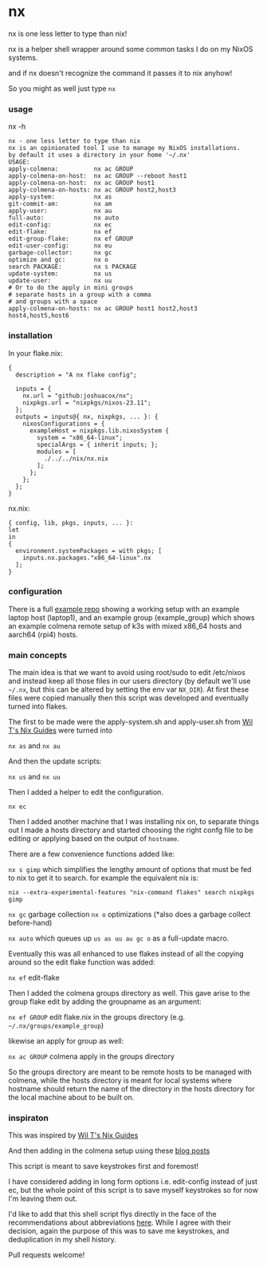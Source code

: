 # nx

nx is one less letter to type than nix!

nx is a helper shell wrapper around some common tasks I do on my NixOS systems.

and if nx doesn't recognize the command it passes it to nix anyhow!

So you might as well just type `nx`

### usage

nx -h 

```
nx - one less letter to type than nix
nx is an opinionated tool I use to manage my NixOS installations.
by default it uses a directory in your home '~/.nx'
USAGE:
apply-colmena:          nx ac GROUP
apply-colmena-on-host:  nx ac GROUP --reboot host1
apply-colmena-on-host:  nx ac GROUP host1
apply-colmena-on-hosts: nx ac GROUP host2,host3
apply-system:           nx as
git-commit-am:          nx am
apply-user:             nx au
full-auto:              nx auto
edit-config:            nx ec
edit-flake:             nx ef
edit-group-flake:       nx ef GROUP
edit-user-config:       nx eu
garbage-collector:      nx gc
optimize and gc:        nx o
search PACKAGE:         nx s PACKAGE
update-system:          nx us
update-user:            nx uu
# Or to do the apply in mini groups
# separate hosts in a group with a comma
# and groups with a space
apply-colmena-on-hosts: nx ac GROUP host1 host2,host3 host4,host5,host6
```

### installation

In your flake.nix:

```
{
  description = "A nx flake config";

  inputs = {
    nx.url = "github:joshuacox/nx";
    nixpkgs.url = "nixpkgs/nixos-23.11";
  };
  outputs = inputs@{ nx, nixpkgs, ... }: {
    nixosConfigurations = {
      exampleHost = nixpkgs.lib.nixosSystem {
        system = "x86_64-linux";
        specialArgs = { inherit inputs; };
        modules = [
          ./../../nix/nx.nix
        ];
      };
    };
  };
}

```


nx.nix:
```
{ config, lib, pkgs, inputs, ... }:
let
in
{
  environment.systemPackages = with pkgs; [ 
    inputs.nx.packages."x86_64-linux".nx
  ];
}
```

### configuration

There is a full [example repo](https://github.com/joshuacox/nx_example) showing a working setup with an example laptop host (laptop1), and an example group (example_group) which shows an example colmena remote setup of k3s with mixed x86_64 hosts and aarch64 (rpi4) hosts.

### main concepts 

The main idea is that we want to avoid using root/sudo to edit /etc/nixos and instead keep all those files in our users directory (by default we'll use `~/.nx`, but this can be altered by setting the env var `NX_DIR`).  At first these files were copied manually then this script was developed and eventually turned into flakes.

The first to be made were the apply-system.sh and apply-user.sh from [Wil T's Nix Guides](https://nixos.wiki/wiki/Wil_T_Nix_Guides) were turned into

`nx as`
and
`nx au`

And then the update scripts:

`nx us`
and
`nx uu`

Then I added a helper to edit the configuration.

`nx ec`

Then I added another machine that I was installing nix on, to separate things out I made a hosts directory and started choosing the right confg file to be editing or applying based on the output of `hostname`.

There are a few convenience functions added like:

`nx s gimp` which simplifies the lengthy amount of options that must be fed to nix to get it to search. for example the equivalent nix is:

`nix --extra-experimental-features "nix-command flakes" search nixpkgs gimp`

`nx gc` garbage collection 
`nx o` optimizations (*also does a garbage collect before-hand)

`nx auto` which queues up `us as uu au gc o` as a full-update macro.  

Eventually this was all enhanced to use flakes instead of all the copying around so the edit flake function was added:

`nx ef`  edit-flake

Then I added the colmena groups directory as well. This gave arise to the group flake edit by adding the groupname as an argument:

`nx ef GROUP`  edit flake.nix in the groups directory (e.g. `~/.nx/groups/example_group`)

likewise an apply for group as well:

`nx ac GROUP`  colmena apply in the groups directory

So the groups directory are meant to be remote hosts to be managed with colmena, while the hosts directory is meant for local systems where hostname should return the name of the directory in the hosts directory for the local machine about to be built on.

### inspiraton

This was inspired by [Wil T's Nix Guides](https://nixos.wiki/wiki/Wil_T_Nix_Guides)

And then adding in the colmena setup using these [blog posts](https://haseebmajid.dev/posts/2023-11-30-til-how-to-use-sops-nix-with-colmena/)

This script is meant to save keystrokes first and foremost!

I have considered adding in long form options i.e. edit-config instead of just ec, but the whole point of this script is to save myself keystrokes so for now I'm leaving them out.

I'd like to add that this shell script flys directly in the face of the recommendations about abbreviations [here](https://nixos.org/manual/nix/stable/contributing/cli-guideline). While I agree with their decision, again the purpose of this was to save me keystrokes, and deduplication in my shell history.

Pull requests welcome!
